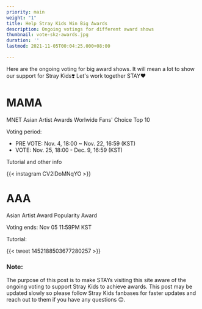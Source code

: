 ```yaml
---
priority: main
weight: "1"
title: Help Stray Kids Win Big Awards
description: Ongoing votings for different award shows
thumbnail: vote-skz-awards.jpg
duration: ''
lastmod: 2021-11-05T00:04:25.000+08:00

---
```

Here are the ongoing voting for big award shows. It will mean a lot to show our support for Stray Kids❣️ Let's work together STAY❤️

# MAMA

MNET Asian Artist Awards Worlwide Fans' Choice Top 10

Voting period:

* PRE VOTE: Nov. 4, 18:00 \~ Nov. 22, 16:59 (KST)
* VOTE: Nov. 25, 18:00 - Dec. 9, 16:59 (KST)

Tutorial and other info

{{< instagram CV2lDoMNqYO >}}

# AAA

Asian Artist Award  Popularity Award

Voting ends: Nov 05 11:59PM KST

Tutorial:

{{< tweet 1452188503677280257 >}}

### Note:

The purpose of this post is to make STAYs visiting this site aware of the ongoing voting to support Stray Kids to achieve awards. This post may be updated slowly so please follow Stray Kids fanbases for faster updates and reach out to them if you have any questions 😊.